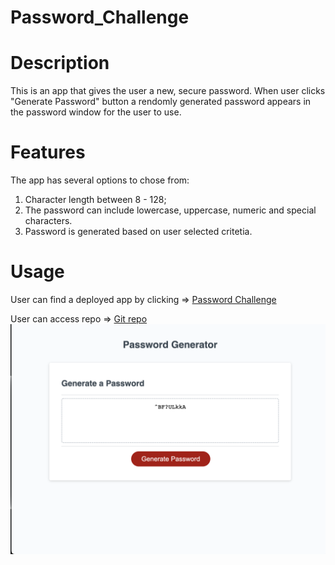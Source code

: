 # Password_Challenge

# Description
This is an app that gives the user a new, secure password. When user clicks "Generate Password" button a rendomly generated password appears in the password window for the user to use. 

# Features
The app has several options to chose from:
1. Character length between 8 - 128;
2. The password can include lowercase, uppercase, numeric and special characters.
3. Password is generated based on user selected critetia.

# Usage

User can find a deployed app by clicking => [Password Challenge](https://rroip.github.io/Password_Challenge/)

User can access repo => [Git repo](https://github.com/rroip/Password_Challenge)
![alt Screen Shot](./Assets/PW_Screen_Shot.png)

